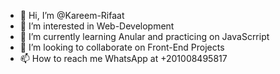- 👋 Hi, I’m @Kareem-Rifaat
- 👀 I’m interested in Web-Development
- 🌱 I’m currently learning Anular and practicing on JavaScrript
- 💞️ I’m looking to collaborate on Front-End Projects
- 📫 How to reach me WhatsApp at +201008495817 

<!---
Kareem-Rifaat/Kareem-Rifaat is a ✨ special ✨ repository because its `README.md` (this file) appears on your GitHub profile.
You can click the Preview link to take a look at your changes.
--->
